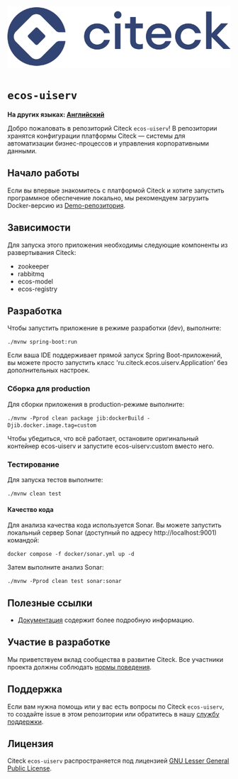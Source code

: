 ![Citeck ECOS Logo](https://raw.githubusercontent.com/Citeck/ecos-ui/develop/public/img/logo/ecos-logo.svg)

# `ecos-uiserv`

**На других языках: [Английский](README.md)**

Добро пожаловать в репозиторий Citeck `ecos-uiserv`! В репозитории хранятся конфигурации платформы Citeck — системы для автоматизации бизнес-процессов и управления корпоративными данными.

## Начало работы

Если вы впервые знакомитесь с платформой Citeck и хотите запустить программное обеспечение локально, мы рекомендуем загрузить Docker-версию из [Demo-репозитория](https://github.com/Citeck/citeck-community).

## Зависимости

Для запуска этого приложения необходимы следующие компоненты из развертывания Citeck:

* zookeeper
* rabbitmq
* ecos-model
* ecos-registry

## Разработка

Чтобы запустить приложение в режиме разработки (dev), выполните:

```
./mvnw spring-boot:run
```

Если ваша IDE поддерживает прямой запуск Spring Boot-приложений, вы можете просто запустить класс 'ru.citeck.ecos.uiserv.Application' без дополнительных настроек.

### Сборка для production

Для сборки приложения в production-режиме выполните:

```
./mvnw -Pprod clean package jib:dockerBuild -Djib.docker.image.tag=custom 
```
Чтобы убедиться, что всё работает, остановите оригинальный контейнер ecos-uiserv и запустите ecos-uiserv:custom вместо него.

### Тестирование

Для запуска тестов выполните:

```
./mvnw clean test
```

#### Качество кода

Для анализа качества кода используется Sonar. Вы можете запустить локальный сервер Sonar (доступный по адресу http://localhost:9001) командой:

```
docker compose -f docker/sonar.yml up -d
```

Затем выполните анализ Sonar:

```
./mvnw -Pprod clean test sonar:sonar
```

## Полезные ссылки

- [Документация](https://citeck-ecos.readthedocs.io/ru/latest/index.html) содержит более подробную информацию.

## Участие в разработке

Мы приветствуем вклад сообщества в развитие Citeck. Все участники проекта должны соблюдать [нормы поведения](https://github.com/rubygems/rubygems/blob/master/CODE_OF_CONDUCT.md).

## Поддержка

Если вам нужна помощь или у вас есть вопросы по Citeck `ecos-uiserv`, то создайте issue в этом репозитории или обратитесь в нашу [службу поддержки](mailto:support@citeck.ru).

## Лицензия

Citeck `ecos-uiserv` распространяется под лицензией [GNU Lesser General Public License](LICENSE).